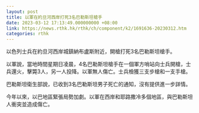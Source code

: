 ```yaml
---
layout: post
title: 以軍在約旦河西岸打死3名巴勒斯坦槍手
date: 2023-03-12 17:13:49.000000000 +08:00
link: https://news.rthk.hk/rthk/ch/component/k2/1691636-20230312.htm
categories: rthk
---
```


以色列士兵在約旦河西岸城鎮納布盧斯附近，開槍打死3名巴勒斯坦槍手。

以軍說，當地時間星期日凌晨，4名巴勒斯坦槍手在一個軍方哨站向士兵開槍，士兵還火，擊斃3人，另一人投降。以軍無人傷亡。士兵檢獲三支步槍和一支手槍。

巴勒斯坦衛生部說，已收到3名巴勒斯坦男子死亡的通知，沒有提供進一步詳情。

今年以來，以巴地區緊張局勢加劇。以軍在西岸和耶路撒冷多個地區，與巴勒斯坦人衝突並造成傷亡。

